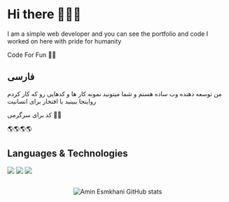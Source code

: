 # Hi there 👏🥳🤪

I am a simple web developer and you can see the portfolio and code I worked on here with pride for humanity

Code For Fun 🥳🤪


## فارسی
من توسعه دهنده وب ساده هستم و شما میتونید نمونه کار ها و کدهایی رو که کار کردم رواینجا ببینید با افتخار برای انسانیت

کد برای سرگرمی 🥳🤪


🌎🌎🌎🌎


## Languages & Technologies

[![](https://img.shields.io/badge/-php-green?style=for-the-badge&logo=php)](https://php.net)
[![](https://img.shields.io/badge/-laravel-white?style=for-the-badge&logo=laravel)](https://laravel.com)
[![](https://img.shields.io/badge/-javascript-red?style=for-the-badge&logo=javascript)](#)


## 


<p align="center">
  <img src="https://github-readme-stats.vercel.app/api?username=aminesmkhani&show_icons=true&theme=monokai" alt="Amin Esmkhani GitHub stats" />
</p>
